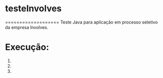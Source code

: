 # testeInvolves
===================
Teste Java para aplicação em processo seletivo da empresa Involves.

# Execução:

1.
2.
3.

